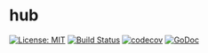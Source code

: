 # hub<br/>
[![License: MIT](https://img.shields.io/badge/License-MIT-yellow.svg)](https://opensource.org/licenses/MIT)
[![Build Status](https://travis-ci.org/johnabass/hub.svg?branch=master)](https://travis-ci.org/johnabass/hub)
[![codecov](https://codecov.io/gh/johnabass/hub/branch/master/graph/badge.svg)](https://codecov.io/gh/johnabass/hub)
[![GoDoc](https://godoc.org/github.com/johnabass/hub?status.svg)](https://godoc.org/github.com/johnabass/hub)
